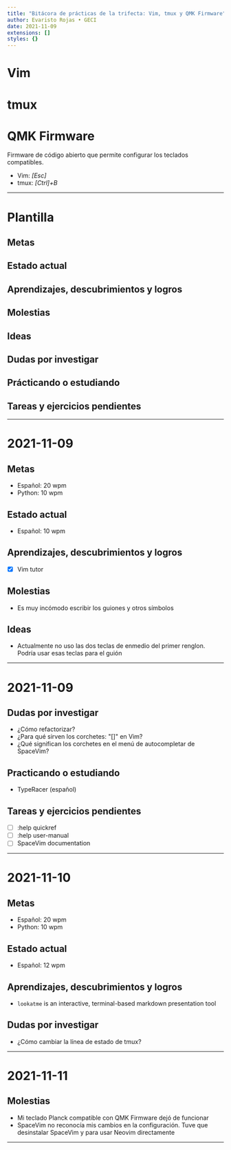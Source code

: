 ```yaml
---
title: "Bitácora de prácticas de la trifecta: Vim, tmux y QMK Firmware"
author: Evaristo Rojas • GECI
date: 2021-11-09
extensions: []
styles: {}
---
```


# Vim

# tmux

# QMK Firmware

Firmware de código abierto que permite configurar los teclados compatibles.

- Vim: _[Esc]_
- tmux: _[Ctrl]+B_

---

# Plantilla

## Metas

## Estado actual

## Aprendizajes, descubrimientos y logros

## Molestias

## Ideas

## Dudas por investigar

## Prácticando o estudiando

## Tareas y ejercicios pendientes

---

# 2021-11-09
## Metas
- Español: 20 wpm
- Python: 10 wpm

## Estado actual
- Español: 10 wpm

## Aprendizajes, descubrimientos y logros
- [x] Vim tutor

## Molestias
- Es muy incómodo escribir los guiones y otros símbolos

## Ideas
- Actualmente no uso las dos teclas de enmedio del primer renglon. Podría usar esas teclas para el guión

---

# 2021-11-09
## Dudas por investigar
- ¿Cómo refactorizar?
- ¿Para qué sirven los corchetes: "[]" en Vim?
- ¿Qué significan los corchetes en el menú de autocompletar de SpaceVim?

## Practicando o estudiando
- TypeRacer (español)

## Tareas y ejercicios pendientes
- [ ] :help quickref
- [ ] :help user-manual
- [ ] SpaceVim documentation

---

# 2021-11-10
## Metas
- Español: 20 wpm
- Python: 10 wpm

## Estado actual
- Español: 12 wpm

## Aprendizajes, descubrimientos y logros
- `lookatme` is an interactive, terminal-based markdown presentation tool

## Dudas por investigar
- ¿Cómo cambiar la línea de estado de tmux?

---

# 2021-11-11
## Molestias
- Mi teclado Planck compatible con QMK Firmware dejó de funcionar
- SpaceVim no reconocía mis cambios en la configuración. Tuve que desinstalar SpaceVim y para usar Neovim directamente

---

